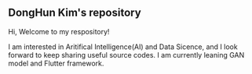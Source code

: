 ## DongHun Kim's repository

Hi, Welcome to my respository! 

I am interested in Aritifical Intelligence(AI) and Data Sicence, and I look forward to keep sharing useful source codes. 
I am currently leaning GAN model and Flutter framework.
